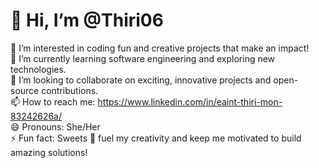 # 👋 Hi, I’m @Thiri06

👀 I’m interested in coding fun and creative projects that make an impact!  
🌱 I’m currently learning software engineering and exploring new technologies.  
💞️ I’m looking to collaborate on exciting, innovative projects and open-source contributions.  
📫 How to reach me: https://www.linkedin.com/in/eaint-thiri-mon-83242626a/  
😄 Pronouns: She/Her  
⚡ Fun fact: Sweets 🍬 fuel my creativity and keep me motivated to build amazing solutions!  


<!---
Thiri06/Thiri06 is a ✨ special ✨ repository because its `README.md` (this file) appears on your GitHub profile.
You can click the Preview link to take a look at your changes.
--->
